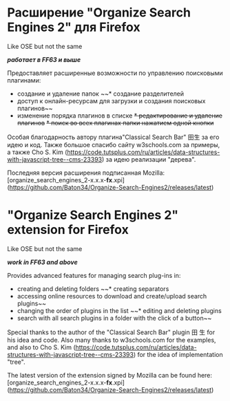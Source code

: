 # Расширение "Organize Search Engines 2" для Firefox
 Like OSE but not the same

**_работает в FF63 и выше_**

Предоставляет расширенные возможности по управлению поисковыми плагинами:
* создание и удаление папок
~~* создание разделителей
* доступ к онлайн-ресурсам для загрузки и создания поисковых плагинов~~
* изменение порядка плагинов в списке
~~* редактирование и удаление плагинов~~
~~* поиск во всех плагинах папки нажатием одной кнопки~~

Особая благодарность автору плагина"Classical Search Bar" 田生 за его идею и код. Также большое спасибо сайту w3schools.com за примеры, а также Cho S. Kim (https://code.tutsplus.com/ru/articles/data-structures-with-javascript-tree--cms-23393) за идею реализации "дерева".

Последняя версия расширения подписанная Mozilla: [organize_search_engines_2-x.x.x-**fx**.xpi] (https://github.com/Baton34/Organize-Search-Engines2/releases/latest)


# "Organize Search Engines 2" extension for Firefox
 Like OSE but not the same
 
 **_work in FF63 and above_**

Provides advanced features for managing search plug-ins in:
* creating and deleting folders
~~* creating separators
* accessing online resources to download and create/upload search plugins~~
* changing the order of plugins in the list
~~* editing and deleting plugins
* search with all search plugins in a folder with the click of a button~~

Special thanks to the author of the "Classical Search Bar" plugin 田 生 for his idea and code. Also many thanks to w3schools.com for the examples, and also to Cho S. Kim (https://code.tutsplus.com/ru/articles/data-structures-with-javascript-tree--cms-23393) for the idea of implementation "tree".

The latest version of the extension signed by Mozilla can be found here: [organize_search_engines_2-x.x.x-**fx**.xpi] (https://github.com/Baton34/Organize-Search-Engines2/releases/latest)
